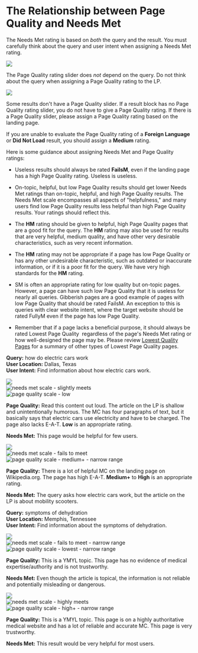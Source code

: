 # The Relationship between Page Quality and Needs Met

The Needs Met rating is based on _both_ the query and the result. You must carefully think about the query and user intent when assigning a Needs Met rating.

![](/img/qrg/needs-met-na.jpg)

The Page Quality rating slider does _not_ depend on the query. Do not think about the query when assigning a Page Quality rating to the LP.

![](/img/qrg/eat-na.jpg)

Some results don't have a Page Quality slider. If a result block has no Page Quality rating slider, you do not have to give a Page Quality rating. If there is a Page Quality slider, please assign a Page Quality rating based on the landing page.

If you are unable to evaluate the Page Quality rating of a **Foreign Language** or **Did Not Load** result, you should assign a **Medium** rating.

Here is some guidance about assigning Needs Met and Page Quality ratings:

- Useless results should always be rated **FailsM**, even if the landing page has a high Page Quality rating. Useless is useless.

- On-topic, helpful, but low Page Quality results should get lower Needs Met ratings than on-topic, helpful, and high Page Quality results. The Needs Met scale encompasses all aspects of "helpfulness," and many users find low Page Quality results less helpful than high Page Quality results. Your ratings should reflect this.

- The **HM** rating should be given to helpful, high Page Quality pages that are a good fit for the query. The **HM** rating may also be used for results that are very helpful, medium quality, and have other very desirable characteristics, such as very recent information.

- The **HM** rating may not be appropriate if a page has low Page Quality or has any other undesirable characteristic, such as outdated or inaccurate information, or if it is a poor fit for the query. We have very high standards for the **HM** rating.

- SM is often an appropriate rating for low quality but on-topic pages. However, a page can have such low Page Quality that it is useless for nearly all queries. Gibberish pages are a good example of pages with low Page Quality that should be rated FailsM. An exception to this is queries with clear website intent, where the target website should be rated FullyM even if the page has low Page Quality.

- Remember that if a page lacks a beneficial purpose, it should always be rated Lowest Page Quality ­ regardless of the page's Needs Met rating or how well­-designed the page may be. Please review [Lowest Quality Pages](../page-quality-rating-guideline/7-lowest-quality-pages) for a summary of other types of Lowest Page Quality pages.

<div class="examples">
<div class="example">

**Query:** <span class="query">how do electric cars work</span>  
**User Location:** Dallas, Texas  
**User Intent:** Find information about how electric cars work.

<div class="results">
<div class="result">

![](/img/qrg/img628.jpg)  
![needs met scale - slightly meets](/img/qrg/sm.jpg)  
![page quality scale - low](/img/qrg/low.jpg)

**Page Quality:** Read this content out loud. The article on the LP is shallow and unintentionally humorous. The MC has four paragraphs of text, but it basically says that electric cars use electricity and have to be charged. The page also lacks E-A-T. **Low** is an appropriate rating.

**Needs Met:** This page would be helpful for few users.

</div>
<div class="result">

![](/img/qrg/img631.jpg)  
![needs met scale - fails to meet](/img/qrg/failsm.jpg)  
![page quality scale - medium+ - narrow range](/img/qrg/medium+narrow.jpg)

**Page Quality:** There is a lot of helpful MC on the landing page on Wikipedia.org. The page has high E-A-T. **Medium+** to **High** is an appropriate rating.

**Needs Met:** The query asks how electric cars work, but the article on the LP is about mobility scooters.

</div>
</div>
</div>
<div class="example">

**Query:** <span class="query">symptoms of dehydration</span>  
**User Location:** Memphis, Tennessee  
**User Intent:** Find information about the symptoms of dehydration.

<div class="results">
<div class="result">

![](/img/qrg/img634.jpg)  
![needs met scale - fails to meet - narrow range](/img/qrg/failsm-narrow.jpg)  
![page quality scale - lowest - narrow range](/img/qrg/lowest-narrow.jpg)

**Page Quality:** This is a YMYL topic. This page has no evidence of medical expertise/authority and is not trustworthy.

**Needs Met:** Even though the article is topical, the information is not reliable and potentially misleading or dangerous.

</div>
<div class="result">

![](/img/qrg/img637.jpg)  
![needs met scale - highly meets](/img/qrg/hm.jpg)  
![page quality scale - high+ - narrow range](/img/qrg/high+narrow.jpg)

**Page Quality:** This is a YMYL topic. This page is on a highly authoritative medical website and has a lot of reliable and accurate MC. This page is very trustworthy.

**Needs Met:** This result would be very helpful for most users.

</div>
</div>
</div>
</div>

